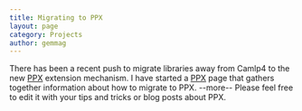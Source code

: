 ```yaml
---
title: Migrating to PPX
layout: page
category: Projects
author: gemmag
---
```


There has been a recent push to migrate libraries away from Camlp4 to
the new [PPX](/wiki/PPX "wikilink") extension mechanism. I have started a
[PPX](/wiki/PPX "wikilink") page that gathers together information about how
to migrate to PPX. --more-- Please feel free to edit it with your tips
and tricks or blog posts about PPX.
